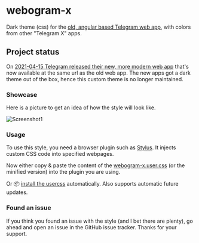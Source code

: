 # webogram-x
Dark theme (css) for the [old, angular based Telegram web app](https://github.com/zhukov/webogram), with colors from other "Telegram X" apps.

## Project status
On [2021-04-15 Telegram released their new, more modern web app](https://t.me/tgbeta/4346) that's now available at the same url as the old web app. The new apps got a dark theme out of the box, hence this custom theme is no longer maintained.

### Showcase
Here is a picture to get an idea of how the style will look like.

![Screenshot1](https://raw.githubusercontent.com/d-Rickyy-b/webogram-x/master/images/screenshot1.png)

### Usage
To use this style, you need a browser plugin such as [Stylus](https://addons.mozilla.org/en-US/firefox/addon/styl-us/). It injects custom CSS code into specified webpages.

Now either copy & paste the content of the [webogram-x.user.css](https://raw.githubusercontent.com/d-Rickyy-b/webogram-x/master/webogram-x.user.css) (or the minified version) into the plugin you are using.

Or 📦 [install the usercss](https://raw.githubusercontent.com/d-Rickyy-b/webogram-x/master/webogram-x.user.css) automatically. Also supports automatic future updates.

### Found an issue
If you think you found an issue with the style (and I bet there are plenty), go ahead and open an issue in the GitHub issue tracker.
Thanks for your support.
